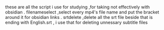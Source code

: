these are all the script i use for studying ,for taking not effectively with obsidian . 
filenameselect ,select every mp4's file name and put the bracket  around it for obsidian links .
srtdelete ,delete all the srt file beside that is ending with English.srt  , i use that for deleting unnessary subtitle files 
